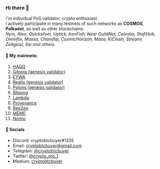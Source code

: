 ### Hi there 🤘

I'm individual PoS validator, crypto enthusiast.  
I actively participate in many  testnets of such networks as __COSMOS__, __Polkadot__, as well as other blockchains:  
*Nym, Aleo, Quicksilver, Uptick, IronFish, Near GuildNet, Сelestia, StafiHub, Omniflix, Massa, Сhainflip, CosmicHorizon, Masa, KiChain, Streamr, Zeitgeist, Sei and others.*


#### 🧾 My mainnets:
1. [HAQQ](https://shell.haqq.network/staking/validator/haqqvaloper137867ch7xxe3a95a2rhs9xntzjp9q7yg0ylvgk)
1. [Gitopia (genesis validator)](https://gitopia.exploreme.pro/validator/gitopiavaloper1ecfkxm78mpw5t83pd375wpjdmn4v0fe0s38khc)
1. [EYWA](https://explorer.eywa.fi/validators/?search=cryptobtcbuyer) 
1. [Realio (genesis validator)](https://explorer.stavr.tech/Realio-Mainnet/staking/realiovaloper1q9xw5t6lsf848yylkcen5x7f6fg346g2ake6zt)
1. [Pylons (genesis validator)](https://explorer.stavr.tech/Pylons/staking/pylovaloper1m8vpsh5awhpwuhm5kyp77ljqr9knqnclrlpk3m)
1. [Bitsong](https://ping.pub/bitsong/staking/bitsongvaloper17dpklyxlrn9kypkd3khy9t98v8qddnghllnt7x)
1. [Lambda](https://explorer.nodestake.top/lambda/staking/lambvaloper1g88k52xwxl49hjxm0hud5fd08ntkg0ykua0gjq)
1. [Provenance](https://explorer.stavr.tech/Provenance/staking/pbvaloper1hxd75vuud3gddkfpglkzzsvpjwrz9zf05xu4ss)
4. [BeeZee](https://explorer.thesilverfox.pro/beezee/staking/bzevaloper1cgtrksac0pjj53lym42uaxrjsumtql296znp4m)
5. [MEME](https://ping.pub/meme/staking/memevaloper1nd5920jd3rynsjl7tqler3xnal9433qtqfyn0q)
1. [Nomic](https://nomic.zenscan.io/validator.php?addr=nomic1sv9xl46wwhg34mjnkaqd669gp4ptcjvyu56yj5) 




#### 💬 Socials
* Discord: cryptobtcbuyer#1335  
* Email: cryptobtcbuyer@gmail.com  
* Telegram: [@cryptobtcbuyer](https://t.me/cryptobtcbuyer)  
* Twitter: [@crypto_pro_1](https://twitter.com/crypto_pro_1)  
* Medium: [cryptobtcbuyer](https://medium.com/@cryptobtcbuyer)



<!--
**cryptobtcbuyer/cryptobtcbuyer** is a ✨ _special_ ✨ repository because its `README.md` (this file) appears on your GitHub profile.

Here are some ideas to get you started:

- 🔭 I’m currently working on ...
- 🌱 I’m currently learning ...
- 👯 I’m looking to collaborate on ...
- 🤔 I’m looking for help with ...
- 💬 Ask me about ...
- 📫 How to reach me: ...
- 😄 Pronouns: ...
- ⚡ Fun fact: ...
-->
